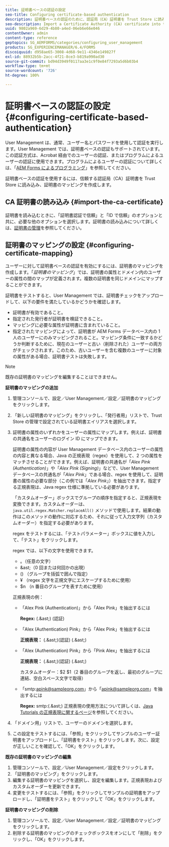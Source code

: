 ```yaml
---
title: 証明書ベースの認証の設定
seo-title: Configuring certificate-based authentication
description: 証明書ベースの認証のために、認証局（CA）証明書を Trust Store に読み込み、証明書のマッピングを作成します。
seo-description: Import a Certificate Authority (CA) certificate into the Trust Store and create a certificate mapping for certificate-based authentication.
uuid: 9802a969-6d29-4b80-a4ed-06eb6e66e046
contentOwner: admin
content-type: reference
geptopics: SG_AEMFORMS/categories/configuring_user_management
products: SG_EXPERIENCEMANAGER/6.4/FORMS
discoiquuid: d958ae65-3008-4d68-9e11-4346e149827f
exl-id: 88932b5b-2acc-4f21-8ce3-b819a990ad30
source-git-commit: bd94d3949f0117aa3e1c9f0e84f7293a5d6b03b4
workflow-type: tm+mt
source-wordcount: '726'
ht-degree: 100%

---
```


# 証明書ベースの認証の設定 {#configuring-certificate-based-authentication}

User Management は、通常、ユーザー名とパスワードを使用して認証を実行します。User Management では、証明書ベースの認証もサポートされています。この認証方式は、Acrobat 経由でのユーザーの認証、またはプログラムによるユーザーの認証に使用できます。プログラムによるユーザーの認証について詳しくは、「[AEM Forms によるプログラミング](https://www.adobe.com/go/learn_aemforms_programming_63_jp)」を参照してください。

証明書ベースの認証を使用するには、信頼する認証局（CA）証明書を Trust Store に読み込み、証明書のマッピングを作成します。

## CA 証明書の読み込み {#import-the-ca-certificate}

証明書を読み込むときに、「証明書認証で信頼」と「ID で信頼」のオプションと共に、必要な他のオプションを選択します。証明書の読み込みについて詳しくは、[証明書の管理](/help/forms/using/admin-help/certificates.md#managing-certificates)を参照してください。

## 証明書のマッピングの設定 {#configuring-certificate-mapping}

ユーザーに対して証明書ベースの認証を有効にするには、証明書のマッピングを作成します。「*証明書のマッピング*」では、証明書の属性とドメイン内のユーザーの属性の間のマップが定義されます。複数の証明書を同じドメインにマップすることができます。

証明書をテストすると、User Management では、証明書チェックをアップロードして、以下の要件を満たしているかどうかを確認します。

* 証明書が有効であること。
* 指定された発行者が証明書を検証できること。
* マッピングに必要な属性が証明書に含まれていること。
* 指定されたマッピングによって、証明書が AEM Forms データベース内の 1 人のユーザーにのみマッピングされること。マッピング条件に一致するかどうか判断するために、現在のユーザーと古い（削除された）ユーザーの両方がチェックされます。このため、古いユーザーを含む複数のユーザーに対象の属性がある場合、証明書テストは失敗します。

>[!NOTE]
>
>既存の証明書のマッピングを編集することはできません。

**証明書のマッピングの追加**

1. 管理コンソールで、設定／User Management／設定／証明書のマッピングをクリックします。
1. 「新しい証明書のマッピング」をクリックし、「発行者用」リストで、Trust Store の管理で設定されている証明書エイリアスを選択します。
1. 証明書の属性のいずれかをユーザーの属性にマップします。例えば、証明書の共通名をユーザーのログイン ID にマップできます。

   証明書の属性の内容が User Management データベース内のユーザーの属性の内容と異なる場合、Java の正規表現（regex）を使用して、2 つの属性をマッチさせることができます。例えば、証明書の共通名が「*Alex Pink (Authentication)*」や「*Alex Pink (Signing)*」などで、User Management データベースの共通名が「*Alex Pink*」である場合、regex を使用して、証明書の属性の必要な部分（この例では「*Alex Pink*」）を抽出できます。指定する正規表現は、Java regex 仕様に準拠している必要があります。

   「カスタムオーダー」ボックスでグループの順序を指定すると、正規表現を変換できます。カスタムオーダーは、`java.util.regex.Matcher.replaceAll()` メソッドで使用します。結果の動作はこのメソッドの動作に対応するため、それに従って入力文字列（カスタムオーダー）を指定する必要があります。

   regex をテストするには、「テストパラメーター」ボックスに値を入力して、「テスト」をクリックします。

   regex では、以下の文字を使用できます。

   * 。（任意の文字）
   * &amp;ast;（0 回または何回かの出現）
   * () （グループを括弧で囲んで指定）
   * ¥ （regex 文字を正規文字にエスケープするために使用）
   * $n （n 番目のグループを表すために使用）

   正規表現の例：

   * 「Alex Pink (Authentication)」から「Alex Pink」を抽出するには

      **Regex:** (.&amp;ast;) \(認証\)

   * 「Alex (Authentication) Pink」から「Alex Pink」を抽出するには

      **正規表現：** (.&amp;ast;)\(認証\) (.&amp;ast;)

   * 「Alex (Authentication) Pink」から「Pink Alex」を抽出するには

      **正規表現：** (.&amp;ast;)\(認証\) (.&amp;ast;)

      カスタムオーダー：$2 $1（2 番目のグループを返し、最初のグループに連結、空白スペース文字で取得）

   * 「smtp:apink@sampleorg.com」から「apink@sampleorg.com」を抽出するには

      **Regex:** smtp:(.&amp;ast;)
   正規表現の使用方法について詳しくは、[Java Tutorials の正規表現に関するページ](https://java.sun.com/docs/books/tutorial/essential/regex/)を参照してください。

1. 「ドメイン用」リストで、ユーザーのドメインを選択します。
1. この設定をテストするには、「参照」をクリックしてサンプルのユーザー証明書をアップロードし、「証明書をテスト」をクリックします。次に、設定が正しいことを確認して、「OK」をクリックします。

**既存の証明書のマッピングの編集**

1. 管理コンソールで、設定／User Management／設定をクリックします。
1. 「証明書のマッピング」をクリックします。
1. 編集する証明書のマッピングを選択し、設定を編集します。正規表現およびカスタムオーダーを更新できます。
1. 変更をテストするには、「参照」をクリックしてサンプルの証明書をアップロードし、「証明書をテスト」をクリックして「OK」をクリックします。

**証明書のマッピングの削除**

1. 管理コンソールで、設定／User Management／設定／証明書のマッピングをクリックします。
1. 削除する証明書のマッピングのチェックボックスをオンにして「削除」をクリックし、「OK」をクリックします。
